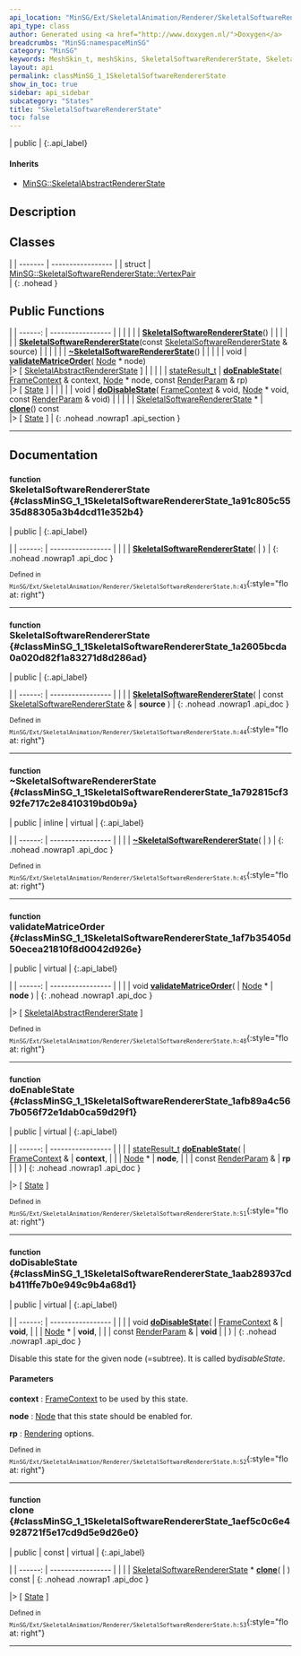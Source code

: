 ```yaml
---
api_location: "MinSG/Ext/SkeletalAnimation/Renderer/SkeletalSoftwareRendererState.h"
api_type: class
author: Generated using <a href="http://www.doxygen.nl/">Doxygen</a>
breadcrumbs: "MinSG:namespaceMinSG"
category: "MinSG"
keywords: MeshSkin_t, meshSkins, SkeletalSoftwareRendererState, SkeletalSoftwareRendererState, ~SkeletalSoftwareRendererState, validateMatriceOrder, doEnableState, doDisableState, clone
layout: api
permalink: classMinSG_1_1SkeletalSoftwareRendererState
show_in_toc: true
sidebar: api_sidebar
subcategory: "States"
title: "SkeletalSoftwareRendererState"
toc: false
---
```


| public |
{:.api_label}

#### Inherits

* [MinSG::SkeletalAbstractRendererState](classMinSG_1_1SkeletalAbstractRendererState)


## Description





## Classes

|
| ------- | ----------------- |
| struct | [MinSG::SkeletalSoftwareRendererState::VertexPair](structMinSG_1_1SkeletalSoftwareRendererState_1_1VertexPair) <br/>  |
{: .nohead }


## Public Functions

|
| ------: | ----------------- |
|  | |
|  | **[SkeletalSoftwareRendererState](#classMinSG_1_1SkeletalSoftwareRendererState_1a91c805c5535d88305a3b4dcd11e352b4)**() |
|  | |
|  | **[SkeletalSoftwareRendererState](#classMinSG_1_1SkeletalSoftwareRendererState_1a2605bcda0a020d82f1a83271d8d286ad)**(const [SkeletalSoftwareRendererState](classMinSG_1_1SkeletalSoftwareRendererState) & source) |
|  | |
|  | **[~SkeletalSoftwareRendererState](#classMinSG_1_1SkeletalSoftwareRendererState_1a792815cf392fe717c2e8410319bd0b9a)**() |
|  | |
| void | **[validateMatriceOrder](#classMinSG_1_1SkeletalSoftwareRendererState_1af7b35405d50ecea21810f8d0042d926e)**( [Node](classMinSG_1_1Node) * node) <br/> |> [ [SkeletalAbstractRendererState](classMinSG_1_1SkeletalAbstractRendererState) ] |
|  | |
| [stateResult_t](classMinSG_1_1State#classMinSG_1_1State_1a845dea0cc4734d4e6e1ddad95d29e6c1) | **[doEnableState](#classMinSG_1_1SkeletalSoftwareRendererState_1afb89a4c567b056f72e1dab0ca59d29f1)**( [FrameContext](classMinSG_1_1FrameContext) & context,  [Node](classMinSG_1_1Node) * node, const [RenderParam](classMinSG_1_1RenderParam) & rp) <br/> |> [ [State](classMinSG_1_1State) ] |
|  | |
| void | **[doDisableState](#classMinSG_1_1SkeletalSoftwareRendererState_1aab28937cdb411ffe7b0e949c9b4a68d1)**( [FrameContext](classMinSG_1_1FrameContext) & void,  [Node](classMinSG_1_1Node) * void, const [RenderParam](classMinSG_1_1RenderParam) & void) |
|  | |
| [SkeletalSoftwareRendererState](classMinSG_1_1SkeletalSoftwareRendererState) * | **[clone](#classMinSG_1_1SkeletalSoftwareRendererState_1aef5c0c6e4928721f5e17cd9d5e9d26e0)**() const <br/> |> [ [State](classMinSG_1_1State) ] |
{: .nohead .nowrap1 .api_section }


-------------------------------------------------------------------

## Documentation

### <small>function</small><br/> SkeletalSoftwareRendererState {#classMinSG_1_1SkeletalSoftwareRendererState_1a91c805c5535d88305a3b4dcd11e352b4}

| public |
{:.api_label}

|
| ------: | ----------------- |
|  |
|  **[SkeletalSoftwareRendererState](#classMinSG_1_1SkeletalSoftwareRendererState_1a91c805c5535d88305a3b4dcd11e352b4)**( |  ) |
{: .nohead .nowrap1 .api_doc }





<sub>Defined in `MinSG/Ext/SkeletalAnimation/Renderer/SkeletalSoftwareRendererState.h:43`</sub>{:style="float: right"}

-------------------------------------------------------------------

### <small>function</small><br/> SkeletalSoftwareRendererState {#classMinSG_1_1SkeletalSoftwareRendererState_1a2605bcda0a020d82f1a83271d8d286ad}

| public |
{:.api_label}

|
| ------: | ----------------- |
|  |
|  **[SkeletalSoftwareRendererState](#classMinSG_1_1SkeletalSoftwareRendererState_1a2605bcda0a020d82f1a83271d8d286ad)**( | const [SkeletalSoftwareRendererState](classMinSG_1_1SkeletalSoftwareRendererState) & | **source** ) |
{: .nohead .nowrap1 .api_doc }





<sub>Defined in `MinSG/Ext/SkeletalAnimation/Renderer/SkeletalSoftwareRendererState.h:44`</sub>{:style="float: right"}

-------------------------------------------------------------------

### <small>function</small><br/> ~SkeletalSoftwareRendererState {#classMinSG_1_1SkeletalSoftwareRendererState_1a792815cf392fe717c2e8410319bd0b9a}

| public | inline | virtual |
{:.api_label}

|
| ------: | ----------------- |
|  |
|  **[~SkeletalSoftwareRendererState](#classMinSG_1_1SkeletalSoftwareRendererState_1a792815cf392fe717c2e8410319bd0b9a)**( |  ) |
{: .nohead .nowrap1 .api_doc }





<sub>Defined in `MinSG/Ext/SkeletalAnimation/Renderer/SkeletalSoftwareRendererState.h:45`</sub>{:style="float: right"}

-------------------------------------------------------------------

### <small>function</small><br/> validateMatriceOrder {#classMinSG_1_1SkeletalSoftwareRendererState_1af7b35405d50ecea21810f8d0042d926e}

| public | virtual |
{:.api_label}

|
| ------: | ----------------- |
|  |
| void **[validateMatriceOrder](#classMinSG_1_1SkeletalSoftwareRendererState_1af7b35405d50ecea21810f8d0042d926e)**( |  [Node](classMinSG_1_1Node) * | **node** ) |
{: .nohead .nowrap1 .api_doc }

|> [ [SkeletalAbstractRendererState](classMinSG_1_1SkeletalAbstractRendererState) ]





<sub>Defined in `MinSG/Ext/SkeletalAnimation/Renderer/SkeletalSoftwareRendererState.h:48`</sub>{:style="float: right"}

-------------------------------------------------------------------

### <small>function</small><br/> doEnableState {#classMinSG_1_1SkeletalSoftwareRendererState_1afb89a4c567b056f72e1dab0ca59d29f1}

| public | virtual |
{:.api_label}

|
| ------: | ----------------- |
|  |
| [stateResult_t](classMinSG_1_1State#classMinSG_1_1State_1a845dea0cc4734d4e6e1ddad95d29e6c1) **[doEnableState](#classMinSG_1_1SkeletalSoftwareRendererState_1afb89a4c567b056f72e1dab0ca59d29f1)**( |  [FrameContext](classMinSG_1_1FrameContext) & | **context**, |
| |  [Node](classMinSG_1_1Node) * | **node**, |
| | const [RenderParam](classMinSG_1_1RenderParam) & | **rp** |
|   ) |
{: .nohead .nowrap1 .api_doc }

|> [ [State](classMinSG_1_1State) ]





<sub>Defined in `MinSG/Ext/SkeletalAnimation/Renderer/SkeletalSoftwareRendererState.h:51`</sub>{:style="float: right"}

-------------------------------------------------------------------

### <small>function</small><br/> doDisableState {#classMinSG_1_1SkeletalSoftwareRendererState_1aab28937cdb411ffe7b0e949c9b4a68d1}

| public | virtual |
{:.api_label}

|
| ------: | ----------------- |
|  |
| void **[doDisableState](#classMinSG_1_1SkeletalSoftwareRendererState_1aab28937cdb411ffe7b0e949c9b4a68d1)**( |  [FrameContext](classMinSG_1_1FrameContext) & | **void**, |
| |  [Node](classMinSG_1_1Node) * | **void**, |
| | const [RenderParam](classMinSG_1_1RenderParam) & | **void** |
|   ) |
{: .nohead .nowrap1 .api_doc }



Disable this state for the given node (=subtree). It is called by*disableState*.


#### Parameters
**context**
:   [FrameContext](classMinSG_1_1FrameContext) to be used by this state.



**node**
:   [Node](classMinSG_1_1Node) that this state should be enabled for.



**rp**
:   [Rendering](namespaceRendering) options.







<sub>Defined in `MinSG/Ext/SkeletalAnimation/Renderer/SkeletalSoftwareRendererState.h:52`</sub>{:style="float: right"}

-------------------------------------------------------------------

### <small>function</small><br/> clone {#classMinSG_1_1SkeletalSoftwareRendererState_1aef5c0c6e4928721f5e17cd9d5e9d26e0}

| public | const | virtual |
{:.api_label}

|
| ------: | ----------------- |
|  |
| [SkeletalSoftwareRendererState](classMinSG_1_1SkeletalSoftwareRendererState) * **[clone](#classMinSG_1_1SkeletalSoftwareRendererState_1aef5c0c6e4928721f5e17cd9d5e9d26e0)**( |  ) const |
{: .nohead .nowrap1 .api_doc }

|> [ [State](classMinSG_1_1State) ]





<sub>Defined in `MinSG/Ext/SkeletalAnimation/Renderer/SkeletalSoftwareRendererState.h:53`</sub>{:style="float: right"}

-------------------------------------------------------------------

